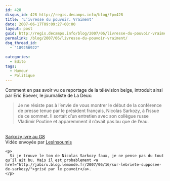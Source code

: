 ```yaml
---
id: 428
disqus_id: 428 http://regis.decamps.info/blog/?p=428
title: 'L’ivresse du pouvoir. Vraiment'
date: 2007-06-17T09:09:27+00:00
layout: post
guid: http://regis.decamps.info/blog/2007/06/livresse-du-pouvoir-vraiment/
permalink: /blog/2007/06/livresse-du-pouvoir-vraiment/
dsq_thread_id:
  - "189256922"

categories:
  - Edito
tags:
  - Humour
  - Politique
---
```

Comment en pas avoir vu ce reportage de la télévision belge, introduit ainsi par Eric Boever, le journaliste de La Deux:

> Je ne résiste pas à l’envie de vous montrer le début de la conférence de presse tenue par le président français, Nicolas Sarkozy, à l’issue de ce sommet. Il sortait d’un entretien avec son collègue russe Vladimir Poutine et apparemment il n’avait pas bu que de l’eau.

<div style="width:320px;text-align:left;">
  <p>
    <br /><span style="margin-top:0px;"><a href="http://www.dailymotion.com/video/x27s4a_sarkozy-ivre-au-g8">Sarkozy ivre au G8</a><br />Vidéo envoyée par <a href="http://www.dailymotion.com/LesInsoumis">LesInsoumis</a><br /></span></div> 
    
    <p>
      Si je trouve le ton de Nicolas Sarkozy faux, je ne pense pas du tout qu’il ait bu. Mais il est probablement <a href="http://jabiru.blog.lemonde.fr/2007/06/16/sur-lebriete-supposee-de-sarkozy/">grisé par le pouvoir</a>.
    </p>
